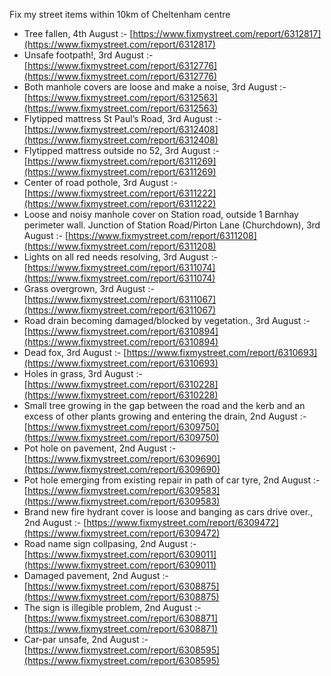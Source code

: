 Fix my street items within 10km of Cheltenham centre

<!-- fix_marker starts -->

- Tree fallen, 4th August :- [https://www.fixmystreet.com/report/6312817](https://www.fixmystreet.com/report/6312817)
- Unsafe footpath!, 3rd August :- [https://www.fixmystreet.com/report/6312776](https://www.fixmystreet.com/report/6312776)
- Both manhole covers are loose and make a noise, 3rd August :- [https://www.fixmystreet.com/report/6312563](https://www.fixmystreet.com/report/6312563)
- Flytipped mattress St Paul’s Road, 3rd August :- [https://www.fixmystreet.com/report/6312408](https://www.fixmystreet.com/report/6312408)
- Flytipped mattress outside no 52, 3rd August :- [https://www.fixmystreet.com/report/6311269](https://www.fixmystreet.com/report/6311269)
- Center of road pothole, 3rd August :- [https://www.fixmystreet.com/report/6311222](https://www.fixmystreet.com/report/6311222)
- Loose and noisy manhole cover on Station road, outside 1 Barnhay perimeter wall. Junction of Station Road/Pirton Lane (Churchdown), 3rd August :- [https://www.fixmystreet.com/report/6311208](https://www.fixmystreet.com/report/6311208)
- Lights on all red needs resolving, 3rd August :- [https://www.fixmystreet.com/report/6311074](https://www.fixmystreet.com/report/6311074)
- Grass overgrown, 3rd August :- [https://www.fixmystreet.com/report/6311067](https://www.fixmystreet.com/report/6311067)
- Road drain becoming damaged/blocked by vegetation., 3rd August :- [https://www.fixmystreet.com/report/6310894](https://www.fixmystreet.com/report/6310894)
- Dead fox, 3rd August :- [https://www.fixmystreet.com/report/6310693](https://www.fixmystreet.com/report/6310693)
- Holes in grass, 3rd August :- [https://www.fixmystreet.com/report/6310228](https://www.fixmystreet.com/report/6310228)
- Small tree growing in the gap between the road and the kerb and an excess of other plants growing and entering the drain, 2nd August :- [https://www.fixmystreet.com/report/6309750](https://www.fixmystreet.com/report/6309750)
- Pot hole on pavement, 2nd August :- [https://www.fixmystreet.com/report/6309690](https://www.fixmystreet.com/report/6309690)
- Pot hole emerging from existing repair in path of car tyre, 2nd August :- [https://www.fixmystreet.com/report/6309583](https://www.fixmystreet.com/report/6309583)
- Brand new fire hydrant cover is loose and banging as cars drive over., 2nd August :- [https://www.fixmystreet.com/report/6309472](https://www.fixmystreet.com/report/6309472)
- Road name sign collpasing, 2nd August :- [https://www.fixmystreet.com/report/6309011](https://www.fixmystreet.com/report/6309011)
- Damaged pavement, 2nd August :- [https://www.fixmystreet.com/report/6308875](https://www.fixmystreet.com/report/6308875)
- The sign is illegible problem, 2nd August :- [https://www.fixmystreet.com/report/6308871](https://www.fixmystreet.com/report/6308871)
- Car-par unsafe, 2nd August :- [https://www.fixmystreet.com/report/6308595](https://www.fixmystreet.com/report/6308595)

<!-- fix_marker ends -->